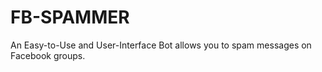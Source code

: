 # FB-SPAMMER
An Easy-to-Use and User-Interface Bot allows you to spam messages on Facebook groups.

